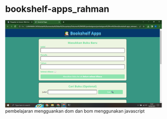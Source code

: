 # bookshelf-apps_rahman
<img src="screenshot.png">
pembelajaran mengguankan dom dan bom menggunakan javascript
